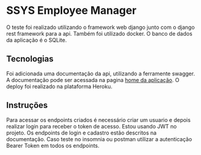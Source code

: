# SSYS Employee Manager

O teste foi realizado utilizando o framework web django junto com o django rest framework para a api. Também foi utilizado docker. O banco de dados da aplicação é o SQLite.


## Tecnologias
Foi adicionada uma documentação da api, utilizando a ferramente swagger. A documentação pode ser acessada na pagina <a href="https://ssys-employee-manager-test.herokuapp.com/">home da aplicação</a>. O deploy foi realizado na plataforma Heroku.


## Instruções
Para acessar os endpoints criados é necessário criar um usuario e depois realizar login para receber o token de acesso. Estou usando JWT no projeto. Os endpoints de login e cadastro estão descritos na documentação. Caso teste no insomnia ou postman utilizar a autenticação Bearer Token em todos os endpoints.
